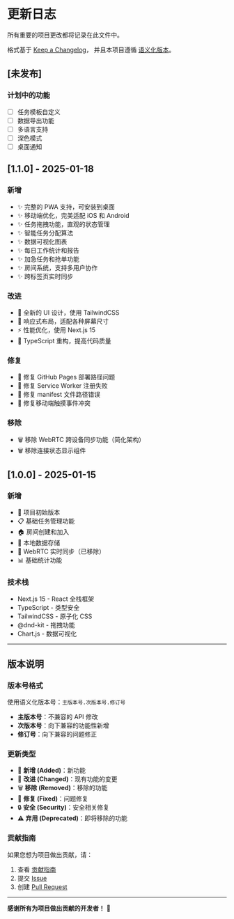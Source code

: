 # 更新日志

所有重要的项目更改都将记录在此文件中。

格式基于 [Keep a Changelog](https://keepachangelog.com/zh-CN/1.0.0/)，
并且本项目遵循 [语义化版本](https://semver.org/lang/zh-CN/)。

## [未发布]

### 计划中的功能
- [ ] 任务模板自定义
- [ ] 数据导出功能
- [ ] 多语言支持
- [ ] 深色模式
- [ ] 桌面通知

## [1.1.0] - 2025-01-18

### 新增
- ✨ 完整的 PWA 支持，可安装到桌面
- ✨ 移动端优化，完美适配 iOS 和 Android
- ✨ 任务拖拽功能，直观的状态管理
- ✨ 智能任务分配算法
- ✨ 数据可视化图表
- ✨ 每日工作统计和报告
- ✨ 加急任务和抢单功能
- ✨ 房间系统，支持多用户协作
- ✨ 跨标签页实时同步

### 改进
- 🎨 全新的 UI 设计，使用 TailwindCSS
- 📱 响应式布局，适配各种屏幕尺寸
- ⚡ 性能优化，使用 Next.js 15
- 🔧 TypeScript 重构，提高代码质量

### 修复
- 🐛 修复 GitHub Pages 部署路径问题
- 🐛 修复 Service Worker 注册失败
- 🐛 修复 manifest 文件路径错误
- 🐛 修复移动端触摸事件冲突

### 移除
- 🗑️ 移除 WebRTC 跨设备同步功能（简化架构）
- 🗑️ 移除连接状态显示组件

## [1.0.0] - 2025-01-15

### 新增
- 🎉 项目初始版本
- 📋 基础任务管理功能
- 🏠 房间创建和加入
- 💾 本地数据存储
- 🔄 WebRTC 实时同步（已移除）
- 📊 基础统计功能

### 技术栈
- Next.js 15 - React 全栈框架
- TypeScript - 类型安全
- TailwindCSS - 原子化 CSS
- @dnd-kit - 拖拽功能
- Chart.js - 数据可视化

---

## 版本说明

### 版本号格式
使用语义化版本号：`主版本号.次版本号.修订号`

- **主版本号**：不兼容的 API 修改
- **次版本号**：向下兼容的功能性新增
- **修订号**：向下兼容的问题修正

### 更新类型
- 🎉 **新增 (Added)**：新功能
- 🎨 **改进 (Changed)**：现有功能的变更
- 🗑️ **移除 (Removed)**：移除的功能
- 🐛 **修复 (Fixed)**：问题修复
- 🔒 **安全 (Security)**：安全相关修复
- ⚠️ **弃用 (Deprecated)**：即将移除的功能

### 贡献指南
如果您想为项目做出贡献，请：
1. 查看 [贡献指南](README.md#贡献指南)
2. 提交 [Issue](https://github.com/CodingYoo/family-helper/issues)
3. 创建 [Pull Request](https://github.com/CodingYoo/family-helper/pulls)

---

**感谢所有为项目做出贡献的开发者！** 🙏
